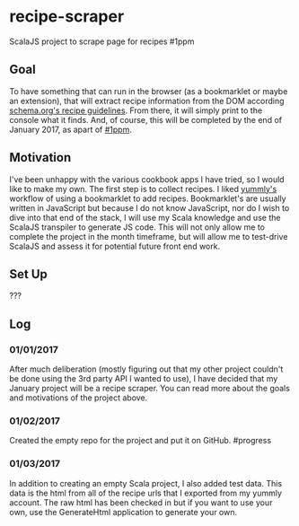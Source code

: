 # recipe-scraper

ScalaJS project to scrape page for recipes #1ppm

## Goal
To have something that can run in the browser (as a bookmarklet or maybe an extension), that will extract recipe 
information from the DOM according [schema.org's recipe guidelines](https://schema.org/Recipe). From there, it will 
simply print to the console what it finds. And, of course, this will be completed by the end of January 2017, as apart 
of [#1ppm](https://github.com/1ppm/1ppmLog).

## Motivation
I've been unhappy with the various cookbook apps I have tried, so I would like to make my own. The first step is to 
collect recipes. I liked [yummly's](yummly.com) workflow of using a bookmarklet to add recipes. Bookmarklet's are 
usually written in JavaScript but because I do not know JavaScript, nor do I wish to dive into that end of the stack,
I will use my Scala knowledge and use the ScalaJS transpiler to generate JS code. This will not only allow me to
complete the project in the month timeframe, but will allow me to test-drive ScalaJS and assess it for potential future
front end work.

## Set Up
???

## Log

### 01/01/2017
After much deliberation (mostly figuring out that my other project couldn't be done using the 3rd party API I wanted to 
use), I have decided that my January project will be a recipe scraper. You can read more about the goals and motivations
of the project above.


### 01/02/2017
Created the empty repo for the project and put it on GitHub. \#progress

### 01/03/2017
In addition to creating an empty Scala project, I also added test data. This data is the html from all of the recipe 
urls that I exported from my yummly account. The raw html has been checked in but if you want to use your own, use the 
GenerateHtml application to generate your own.
